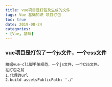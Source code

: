 ```yaml
---
title: vue项目是打包及生成的文件
tags: Vue 基础知识 项目打包
toc: true
date: 2019-08-24
categories:
- [Vue, 基础]
---
```


### vue项目是打包了一个js文件，一个css文件
 
 ```
 根据vue-cli脚手架规范，一个js文件，一个CSS文件。 
在打包之前
 1.代理的url 
2.build assetsPublicPath: './'
 ```